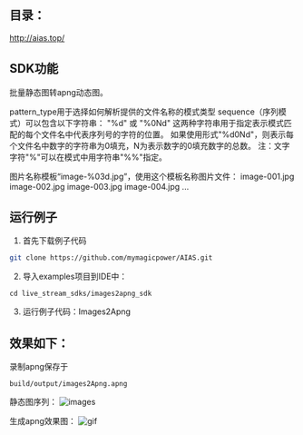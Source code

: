 ## 目录：
http://aias.top/

## SDK功能
批量静态图转apng动态图。

pattern_type用于选择如何解析提供的文件名称的模式类型
sequence（序列模式）可以包含以下字符串：
 "%d" 或 "%0Nd"
 这两种字符串用于指定表示模式匹配的每个文件名中代表序列号的字符的位置。
 如果使用形式"%d0Nd"，则表示每个文件名中数字的字符串为0填充，N为表示数字的0填充数字的总数。
 注：文字字符"%"可以在模式中用字符串"%%"指定。
     
图片名称模板“image-%03d.jpg”，使用这个模板名称图片文件：
image-001.jpg
image-002.jpg
image-003.jpg
image-004.jpg
...

## 运行例子
1. 首先下载例子代码
```bash
git clone https://github.com/mymagicpower/AIAS.git
```

2. 导入examples项目到IDE中：
```
cd live_stream_sdks/images2apng_sdk
```

3. 运行例子代码：Images2Apng


## 效果如下：
录制apng保存于
```
build/output/images2Apng.apng
```
静态图序列：
![images](https://aias-home.oss-cn-beijing.aliyuncs.com/AIAS/video_sdk/images.png)

生成apng效果图：
![gif](https://aias-home.oss-cn-beijing.aliyuncs.com/AIAS/video_sdk/images2Apng.apng)
